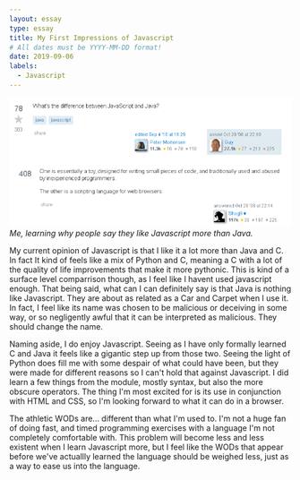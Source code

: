 ```yaml
---
layout: essay
type: essay
title: My First Impressions of Javascript
# All dates must be YYYY-MM-DD format!
date: 2019-09-06
labels:
  - Javascript
---
```


<img class="ui tiny right spaced image" src="../images/Javascript.png">*Me, learning why people say they like Javascript more than Java.*



My current opinion of Javascript is that I like it a lot more than Java and C. In fact It kind of feels like a mix of Python and C, meaning a C with a lot of the quality of life improvements that make it more pythonic. This is kind of a surface level comparrison though, as I feel like I havent used javascript enough. That being said, what can I can definitely say is that Java is nothing like Javascript. They are about as related as a Car and Carpet when I use it. In fact, I feel like its name was chosen to be malicious or deceiving in some way, or so negligently awful that it can be interpreted as malicious. They should change the name.

Naming aside, I do enjoy Javascript. Seeing as I have only formally learned C and Java it feels like a gigantic step up from those two. Seeing the light of Python does fill me with some despair of what could have been, but they were made for different reasons so I can't hold that against Javascript. I did learn a few things from the module, mostly syntax, but also the more obscure operators. The thing I'm most excited for is its use in conjunction with HTML and CSS, so I'm looking forward to what it can do in a browser.

The athletic WODs are... different than what I'm used to. I'm not a huge fan of doing fast, and timed programming exercises with a language I'm not completely comfortable with. This problem will become less and less existent when I learn Javascript more, but I feel like the WODs that appear before we've actuallly learned the language should be weighed less, just as a way to ease us into the language. 
